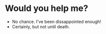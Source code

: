 # Would you help me?
- No chance. I've been dissappointed enough!
- Certainly, but not until death.

